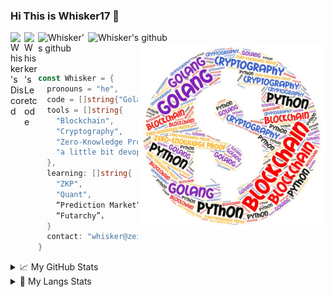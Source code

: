 ### Hi This is Whisker17 👋

<a href="https://discord.gg/nZH28Y">
  <img align="left" alt="Whisker's Discord" width="22px" src="https://cdn.jsdelivr.net/npm/simple-icons@v3/icons/discord.svg" />
</a>

<a href="https://leetcode.com/killmyex/">
  <img align="left" alt="Whisker's Leetcode" width="22px" src="https://cdn.jsdelivr.net/npm/simple-icons@v3/icons/leetcode.svg" />
</a>

<a href="https://github.com/Whisker17">
  <img align="left" alt="Whisker's github" width="80px" src="https://visitor-badge.glitch.me/badge?page_id=Whisker17.Whisker17" />
</a>

<a href="https://github.com/Whisker17">
  <img align="left" alt="Whisker's github" width="130px" src="https://img.shields.io/badge/dynamic/json?color=000000&label=Github&query=%24.data.totalSubs&suffix=Followers&url=https%3A%2F%2Fapi.spencerwoo.com%2Fsubstats%2F%3Fsource%3Dgithub%26queryKey%3DWhisker17" />
</a>

<br>

<img src="https://github.com/Whisker17/Whisker17/blob/main/src/Word%20Art.jpeg" alt="Whisker" width="300" height="300" align="right">


<br>
<br>

```Go
const Whisker = {
  pronouns = "he",
  code = []string{"Golang", "Python", "C++"},
  tools = []string{
    "Blockchain",
    "Cryptography",
    "Zero-Knowledge Proof",
    "a little bit devops",
  },
  learning: []string{
    "ZKP",
    "Quant",
    “Prediction Market”，
    “Futarchy”，
  }
  contact: "whisker@zeitgeist.pm",
}
```

<details>
<summary>📈 My GitHub Stats</summary>

<p align="center"> <img src="https://github-readme-stats.vercel.app/api?username=Whisker17&show_icons=true&theme=dark" alt="Whisker17" />

</details>

<details>
<summary>🔭 My Langs Stats</summary>

<p align="center"> <img src="https://github-readme-stats.vercel.app/api/top-langs/?username=Whisker17" alt="Whisker17" />

</details>


<table>
<tr valign="top" width="50%">
<!-- <td > -->
